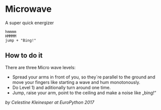 # Microwave

A super quick energizer

    hmmmm
    HMMMM
    jump + "Bing!"


## How to do it

There are three Micro wave levels:

* Spread your arms in front of you, so they´re parallel to the ground and move your fingers like starting a wave and hum monotonously.
* Do Level 1) and aditionally turn around one time.
* Jump, raise your arm, point to the ceiling and make a noise like „bing!“

*by Celestine Kleinesper at EuroPython 2017*

